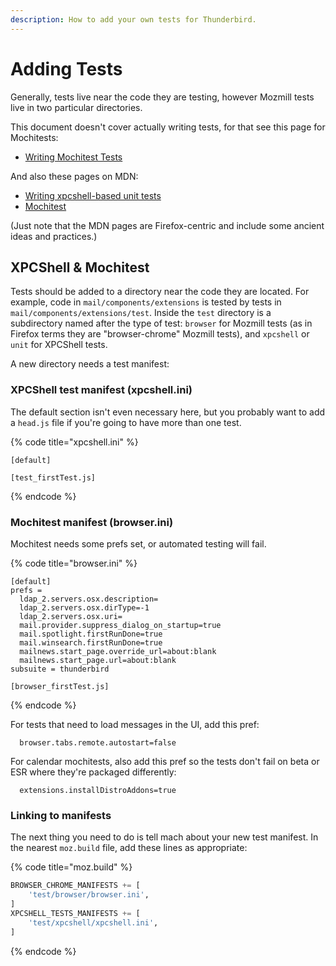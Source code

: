 ```yaml
---
description: How to add your own tests for Thunderbird.
---
```


# Adding Tests

Generally, tests live near the code they are testing, however Mozmill tests live in two particular directories.

This document doesn't cover actually writing tests, for that see this page for Mochitests:

* [Writing Mochitest Tests](https://developer.thunderbird.net/testing/writing-mochitest-tests)

And also these pages on MDN:

* [Writing xpcshell-based unit tests](https://developer.mozilla.org/en-US/docs/Mozilla/QA/Writing_xpcshell-based_unit_tests)
* [Mochitest](https://developer.mozilla.org/en-US/docs/Mozilla/Projects/Mochitest)

\(Just note that the MDN pages are Firefox-centric and include some ancient ideas and practices.\)

## XPCShell & Mochitest

Tests should be added to a directory near the code they are located. For example, code in `mail/components/extensions` is tested by tests in `mail/components/extensions/test`. Inside the `test` directory is a subdirectory named after the type of test: `browser` for Mozmill tests \(as in Firefox terms they are "browser-chrome" Mozmill tests\), and `xpcshell` or `unit` for XPCShell tests.

A new directory needs a test manifest:

### XPCShell test manifest \(xpcshell.ini\)

The default section isn't even necessary here, but you probably want to add a `head.js` file if you're going to have more than one test.

{% code title="xpcshell.ini" %}
```text
[default]

[test_firstTest.js]
```
{% endcode %}

### Mochitest manifest \(browser.ini\)

Mochitest needs some prefs set, or automated testing will fail.

{% code title="browser.ini" %}
```text
[default]
prefs =
  ldap_2.servers.osx.description=
  ldap_2.servers.osx.dirType=-1
  ldap_2.servers.osx.uri=
  mail.provider.suppress_dialog_on_startup=true
  mail.spotlight.firstRunDone=true
  mail.winsearch.firstRunDone=true
  mailnews.start_page.override_url=about:blank
  mailnews.start_page.url=about:blank
subsuite = thunderbird

[browser_firstTest.js]
```
{% endcode %}

For tests that need to load messages in the UI, add this pref:

```text
  browser.tabs.remote.autostart=false
```

For calendar mochitests, also add this pref so the tests don't fail on beta or ESR where they're packaged differently:

```text
  extensions.installDistroAddons=true
```

### Linking to manifests

The next thing you need to do is tell mach about your new test manifest. In the nearest `moz.build` file, add these lines as appropriate:

{% code title="moz.build" %}
```python
BROWSER_CHROME_MANIFESTS += [
    'test/browser/browser.ini',
]
XPCSHELL_TESTS_MANIFESTS += [
    'test/xpcshell/xpcshell.ini',
]
```
{% endcode %}

